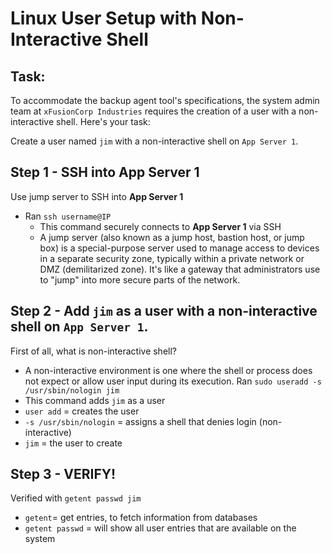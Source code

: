 # Linux User Setup with Non-Interactive Shell

## Task: 
To accommodate the backup agent tool's specifications, the system admin team at `xFusionCorp Industries` requires the creation of a user with a non-interactive shell. Here's your task:

Create a user named `jim` with a non-interactive shell on `App Server 1`.

## Step 1 - SSH into App Server 1 
Use jump server to SSH into **App Server 1**
- Ran `ssh username@IP`
  - This command securely connects to **App Server 1** via SSH
  - A jump server (also known as a jump host, bastion host, or jump box) is a special-purpose server used to manage access to devices in a separate security zone, typically within a private network or DMZ (demilitarized zone). It's like a gateway that administrators use to "jump" into more secure parts of the network.

## Step 2 - Add `jim` as a user with a non-interactive shell on `App Server 1`.
First of all, what is non-interactive shell?
- A non-interactive environment is one where the shell or process does not expect or allow user input during its execution.
Ran `sudo useradd -s /usr/sbin/nologin jim`
- This command adds `jim` as a user
- `user add` = creates the user
- `-s /usr/sbin/nologin` = assigns a shell that denies login (non-interactive)
- `jim` = the user to create

## Step 3 - VERIFY!
Verified with `getent passwd jim`
- `getent`= get entries, to fetch information from databases
- `getent passwd` = will show all user entries that are available on the system
